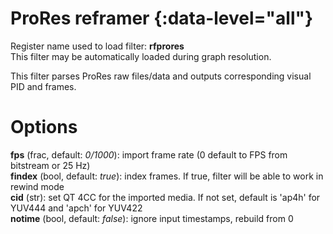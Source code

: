 <!-- automatically generated - do not edit, patch gpac/applications/gpac/gpac.c -->

# ProRes reframer  {:data-level="all"}  
  
Register name used to load filter: __rfprores__  
This filter may be automatically loaded during graph resolution.  
  
This filter parses ProRes raw files/data and outputs corresponding visual PID and frames.  
  

# Options    
  
<a id="fps">__fps__</a> (frac, default: _0/1000_): import frame rate (0 default to FPS from bitstream or 25 Hz)  
<a id="findex">__findex__</a> (bool, default: _true_): index frames. If true, filter will be able to work in rewind mode  
<a id="cid">__cid__</a> (str): set QT 4CC for the imported media. If not set, default is 'ap4h' for YUV444 and 'apch' for YUV422  
<a id="notime">__notime__</a> (bool, default: _false_): ignore input timestamps, rebuild from 0  
  

